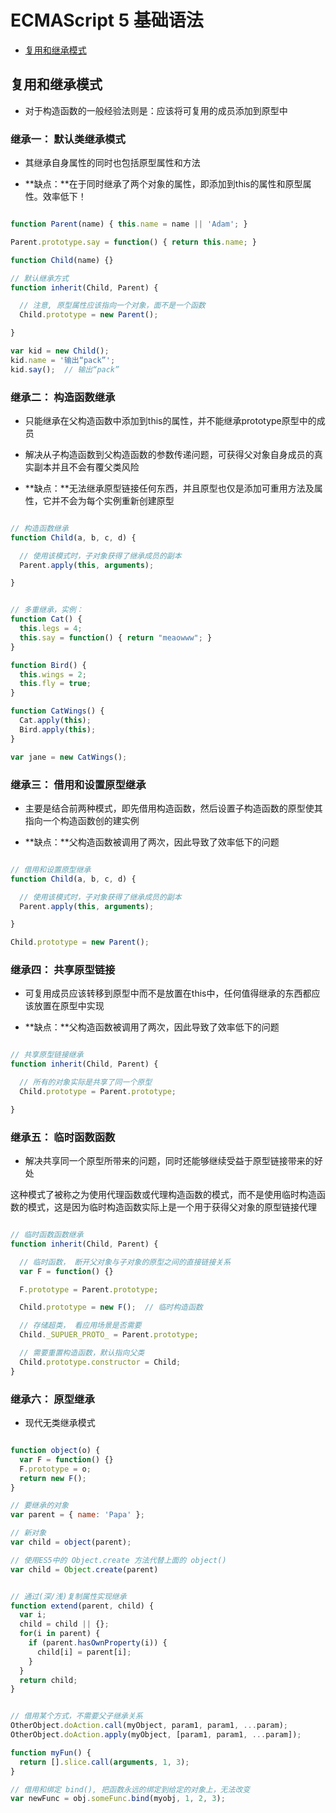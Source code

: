 # ECMAScript 5 基础语法

* [复用和继承模式](#inherit-reuse)


## <a name="inherit-reuse"></a>复用和继承模式

  * 对于构造函数的一般经验法则是：应该将可复用的成员添加到原型中


### 继承一： 默认类继承模式

  * 其继承自身属性的同时也包括原型属性和方法

  * **缺点：**在于同时继承了两个对象的属性，即添加到this的属性和原型属性。效率低下！

```js

function Parent(name) { this.name = name || 'Adam'; }

Parent.prototype.say = function() { return this.name; }

function Child(name) {}

// 默认继承方式
function inherit(Child, Parent) {

  // 注意, 原型属性应该指向一个对象，面不是一个函数
  Child.prototype = new Parent();

}

var kid = new Child();
kid.name = '输出“pack”';
kid.say();  // 输出“pack”

```


### 继承二： 构造函数继承

  * 只能继承在父构造函数中添加到this的属性，并不能继承prototype原型中的成员

  * 解决从子构造函数到父构造函数的参数传递问题，可获得父对象自身成员的真实副本并且不会有覆父类风险

  * **缺点：**无法继承原型链接任何东西，并且原型也仅是添加可重用方法及属性，它并不会为每个实例重新创建原型

```js

// 构造函数继承
function Child(a, b, c, d) {

  // 使用该模式时，子对象获得了继承成员的副本
  Parent.apply(this, arguments);

}


// 多重继承，实例：
function Cat() {
  this.legs = 4;
  this.say = function() { return "meaowww"; }
}

function Bird() {
  this.wings = 2;
  this.fly = true;
}

function CatWings() {
  Cat.apply(this);
  Bird.apply(this);
}

var jane = new CatWings();

```


### 继承三： 借用和设置原型继承

  * 主要是结合前两种模式，即先借用构造函数，然后设置子构造函数的原型使其指向一个构造函数创的建实例

  * **缺点：**父构造函数被调用了两次，因此导致了效率低下的问题

```js

// 借用和设置原型继承
function Child(a, b, c, d) {

  // 使用该模式时，子对象获得了继承成员的副本
  Parent.apply(this, arguments);

}

Child.prototype = new Parent();

```


### 继承四： 共享原型链接

  * 可复用成员应该转移到原型中而不是放置在this中，任何值得继承的东西都应该放置在原型中实现

  * **缺点：**父构造函数被调用了两次，因此导致了效率低下的问题

```js

// 共享原型链接继承
function inherit(Child, Parent) {

  // 所有的对象实际是共享了同一个原型
  Child.prototype = Parent.prototype;

}

```


### 继承五： 临时函数函数

  * 解决共享同一个原型所带来的问题，同时还能够继续受益于原型链接带来的好处

  这种模式了被称之为使用代理函数或代理构造函数的模式，而不是使用临时构造函数的模式，这是因为临时构造函数实际上是一个用于获得父对象的原型链接代理

```js

// 临时函数函数继承
function inherit(Child, Parent) {

  // 临时函数， 断开父对象与子对象的原型之间的直接链接关系
  var F = function() {}

  F.prototype = Parent.prototype;

  Child.prototype = new F();  // 临时构造函数

  // 存储超类， 看应用场景是否需要
  Child._SUPUER_PROTO_ = Parent.prototype;

  // 需要重置构造函数，默认指向父类
  Child.prototype.constructor = Child;
}

```


### 继承六： 原型继承

  * 现代无类继承模式

```js

function object(o) {
  var F = function() {}
  F.prototype = o;
  return new F();
}

// 要继承的对象
var parent = { name: 'Papa' };

// 新对象
var child = object(parent);

// 使用ES5中的 Object.create 方法代替上面的 object()
var child = Object.create(parent)


// 通过(深/浅)复制属性实现继承
function extend(parent, child) {
  var i;
  child = child || {};
  for(i in parent) {
    if (parent.hasOwnProperty(i)) {
      child[i] = parent[i];
    }
  }
  return child;
}


// 借用某个方式，不需要父子继承关系
OtherObject.doAction.call(myObject, param1, param1, ...param);
OtherObject.doAction.apply(myObject, [param1, param1, ...param]);

function myFun() {
  return [].slice.call(arguments, 1, 3);
}

// 借用和绑定 bind(), 把函数永远的绑定到给定的对象上，无法改变
var newFunc = obj.someFunc.bind(myobj, 1, 2, 3);


```
